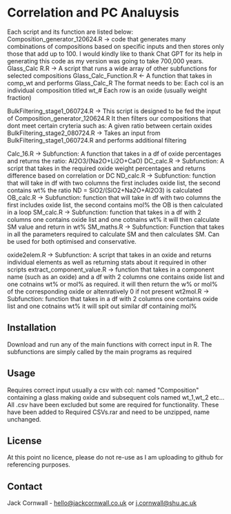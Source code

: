 # Correlation and PC Analuysis

Each script and its function are listed below:
Composition_generator_120624.R -> code that generates many combinations of compositions based on specific inputs and then stores only those that add up to 100. I would kindly like to thank Chat GPT for its help in generating this code as my version was going to take 700,000 years.
Glass_Calc R.R -> A script that runs a wide array of other subfunctions for selected compositions
Glass_Calc_Function.R <- A function that takes in comp_wt and performs Glass_Calc_R The format needs to be: Each col is an individual composition titled wt_# Each row is an oxide (usually weight fraction)

BulkFiltering_stage1_060724.R -> This script is designed to be fed the input of Composition_generator_120624.R It then filters our compositions that dont meet certain cryteria such as: A given ratio between certain oxides
BulkFiltering_stage2_080724.R -> Takes an input from BulkFiltering_stage1_060724.R and performs additional filtering

Calc_16.R -> Subfunction: A function that takes in a df of oxide percentages and  returns the  ratio: Al2O3/(Na2O+Li2O+CaO)
DC_calc.R -> Subfunction: A script that takes in the required oxide weight percentages and returns difference based on correlation or DC
ND_calc.R -> Subfunction: function that will take in df with two columns the first includes oxide list, the second contains wt% the ratio ND = SiO2/(SiO2+Na2O+Al2O3) is calculated
OB_calc.R -> Subfunction: function that will take in df with two columns the first includes oxide list, the second contains mol% the OB is then calculated in a loop
SM_calc.R -> Subfunction: function that takes in a df with 2 columns one contains oxide list and one cotnains wt% it will then calculate SM value and return in wt%
SM_maths.R -> Subfunction: Function that takes in all the parameters required to calculate SM and then calculates SM. Can be used for both optimised and conservative.

oxide2elem.R -> Subfunction: A script that takes in an oxide and returns individual elements as well as returning stats about it required in other scripts
extract_component_value.R -> function that takes in a component name (such as an oxide) and a df with 2 columns one contains oxide list and one cotnains wt% or mol% as required. it will then return the w% or mol% of the corresponding oxide or altenratively 0 if not present
wt2mol.R -> Subfunction: function that takes in a df with 2 columns one contains oxide list and one cotnains wt% it will spit out similar df containing mol%

## Installation

Download and run any of the main functions with correct input in R. The subfunctions are simply called by the main programs as required

## Usage
Requires correct input usually a csv with col: named "Composition" containing a glass making oxide and subsequent cols named wt_1,wt_2 etc...
All .csv have been excluded but some are required for functionality. These have been added to Required CSVs.rar and need to be unzipped, name unchanged.

## License

At this point no licence, please do not re-use as I am uploading to github for referencing purposes.

## Contact

Jack Cornwall - hello@jackcornwall.co.uk or j.cornwall@shu.ac.uk